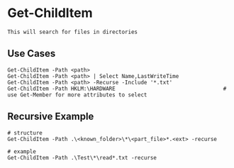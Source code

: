 # Get-ChildItem

	This will search for files in directories
	
## Use Cases

    Get-ChildItem -Path <path>
    Get-ChildItem -Path <path> | Select Name,LastWriteTime
    Get-ChildItem -Path <path> -Recurse -Include '*.txt'
    Get-ChildItem -Path HKLM:\HARDWARE                                  # use Get-Member for more attributes to select
    
## Recursive Example

	# structure
	Get-ChildItem -Path .\<known_folder>\*\<part_file>*.<ext> -recurse
	
	# example
	Get-ChildItem -Path .\Test\*\read*.txt -recurse
    
